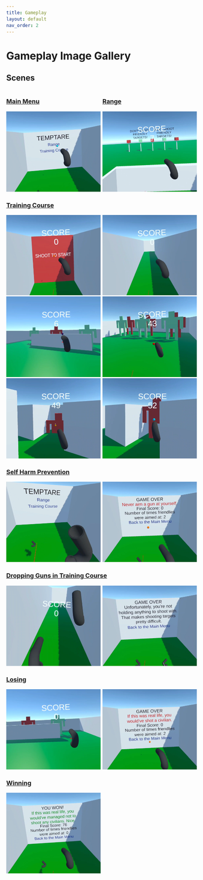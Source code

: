 ```yaml
---
title: Gameplay
layout: default
nav_order: 2
---
```


# Gameplay Image Gallery
## Scenes

<div style="clear: both;">
    <h3 style="float: left; width: 51%"><a href="./Scenes/mainMenu.html">Main Menu</a></h3>
    <h3 style="float: left"><a href="./Scenes/range.html">Range</a></h3>
</div>
<img src="./Images/MainMenu.png"/><img src="./Images/Range.png" width="48%" class="rIMG"/>

### [Training Course](./Scenes/trainingCourse.html)
<img src="./Images/TrainingCourse1.png"/><img src="./Images/TrainingCourse2.png" width="48%" class="rIMG"/>
<img src="./Images/TrainingCourse3.png"/><img src="./Images/TrainingCourse4.png" width="48%" class="rIMG"/>
<img src="./Images/TrainingCourse5.png"/><img src="./Images/TrainingCourse6.png" class="rIMG"/>

### [Self Harm Prevention](./Scenes/selfHarmPrevention.html)
<img src="./Images/SelfHarmPrevention1.png"/><img src="./Images/SelfHarmPrevention2.png" class="rIMG"/>

### [Dropping Guns in Training Course](./Scenes/droppedGunsPrevention.html)
<img src="./Images/DroppedGunsPrevention1.png"/><img src="./Images/DroppedGunsPrevention2.png" class="rIMG"/>

### [Losing](./Scenes/lose.html)
<img src="./Images/Lose1.png"/><img src="./Images/Lose2.png" class="rIMG"/>

### [Winning](./Scenes/win.html)
<img src="./Images/Win.png"/>

<style>
/* image settings, mades images half-sized, so they can go side by side */
img {
    width: 50%;
    height: 50%;
}
/* additional settings for images on the right, moves them over to the right at a magnitude of the total padding for the two side by side images */
.rIMG {
    position: relative;
    left: 1%;
}
</style>